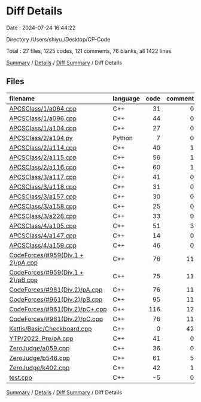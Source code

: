 # Diff Details

Date : 2024-07-24 16:44:22

Directory /Users/shiyu./Desktop/CP-Code

Total : 27 files,  1225 codes, 121 comments, 76 blanks, all 1422 lines

[Summary](results.md) / [Details](details.md) / [Diff Summary](diff.md) / Diff Details

## Files
| filename | language | code | comment | blank | total |
| :--- | :--- | ---: | ---: | ---: | ---: |
| [APCSClass/1/a064.cpp](/APCSClass/1/a064.cpp) | C++ | 31 | 0 | 3 | 34 |
| [APCSClass/1/a096.cpp](/APCSClass/1/a096.cpp) | C++ | 44 | 0 | 3 | 47 |
| [APCSClass/1/a104.cpp](/APCSClass/1/a104.cpp) | C++ | 27 | 0 | 1 | 28 |
| [APCSClass/2/a104.py](/APCSClass/2/a104.py) | Python | 7 | 0 | 0 | 7 |
| [APCSClass/2/a114.cpp](/APCSClass/2/a114.cpp) | C++ | 40 | 1 | 3 | 44 |
| [APCSClass/2/a115.cpp](/APCSClass/2/a115.cpp) | C++ | 56 | 1 | 4 | 61 |
| [APCSClass/2/a116.cpp](/APCSClass/2/a116.cpp) | C++ | 60 | 1 | 7 | 68 |
| [APCSClass/3/a117.cpp](/APCSClass/3/a117.cpp) | C++ | 41 | 0 | 4 | 45 |
| [APCSClass/3/a118.cpp](/APCSClass/3/a118.cpp) | C++ | 31 | 0 | 1 | 32 |
| [APCSClass/3/a157.cpp](/APCSClass/3/a157.cpp) | C++ | 30 | 0 | 2 | 32 |
| [APCSClass/3/a158.cpp](/APCSClass/3/a158.cpp) | C++ | 25 | 0 | 3 | 28 |
| [APCSClass/3/a228.cpp](/APCSClass/3/a228.cpp) | C++ | 33 | 0 | 2 | 35 |
| [APCSClass/4/a105.cpp](/APCSClass/4/a105.cpp) | C++ | 51 | 3 | 2 | 56 |
| [APCSClass/4/a147.cpp](/APCSClass/4/a147.cpp) | C++ | 14 | 0 | 2 | 16 |
| [APCSClass/4/a159.cpp](/APCSClass/4/a159.cpp) | C++ | 46 | 0 | 2 | 48 |
| [CodeForces/#959(Div.1 + 2)/pA.cpp](/CodeForces/#959(Div.1%20+%202)/pA.cpp) | C++ | 76 | 11 | 3 | 90 |
| [CodeForces/#959(Div.1 + 2)/pB.cpp](/CodeForces/#959(Div.1%20+%202)/pB.cpp) | C++ | 75 | 11 | 3 | 89 |
| [CodeForces/#961(Div.2)/pA.cpp](/CodeForces/#961(Div.2)/pA.cpp) | C++ | 76 | 11 | 3 | 90 |
| [CodeForces/#961(Div.2)/pB.cpp](/CodeForces/#961(Div.2)/pB.cpp) | C++ | 95 | 11 | 3 | 109 |
| [CodeForces/#961(Div.2)/pC+.cpp](/CodeForces/#961(Div.2)/pC+.cpp) | C++ | 116 | 12 | 7 | 135 |
| [CodeForces/#961(Div.2)/pC.cpp](/CodeForces/#961(Div.2)/pC.cpp) | C++ | 76 | 11 | 3 | 90 |
| [Kattis/Basic/Checkboard.cpp](/Kattis/Basic/Checkboard.cpp) | C++ | 0 | 42 | 5 | 47 |
| [YTP/2022_Pre/pA.cpp](/YTP/2022_Pre/pA.cpp) | C++ | 41 | 0 | 1 | 42 |
| [ZeroJudge/a059.cpp](/ZeroJudge/a059.cpp) | C++ | 36 | 0 | 1 | 37 |
| [ZeroJudge/b548.cpp](/ZeroJudge/b548.cpp) | C++ | 61 | 5 | 5 | 71 |
| [ZeroJudge/k402.cpp](/ZeroJudge/k402.cpp) | C++ | 42 | 1 | 3 | 46 |
| [test.cpp](/test.cpp) | C++ | -5 | 0 | 0 | -5 |

[Summary](results.md) / [Details](details.md) / [Diff Summary](diff.md) / Diff Details